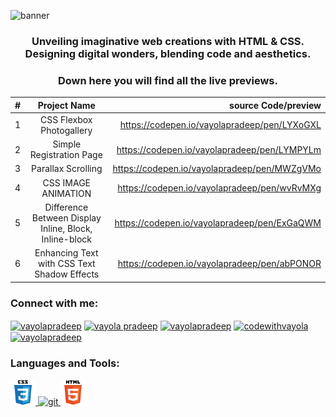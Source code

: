![banner](https://github.com/sinonagar123/html_css_projects/assets/102567147/462c8e23-d30f-4b92-87b0-f8d9c45194e0)

<h3 align="center">Unveiling imaginative web creations with HTML & CSS. Designing digital wonders, blending code and aesthetics.</h3>
<h3 align="center">Down here you will find all the live previews.</h3>

<table>
<thead>
<tr>
<th align="left">#</th>
<th align="center">Project Name</th>
<th align="right">source Code/preview</th>

</tr>
</thead>
<tbody>
<tr>
<td align="left">1</td>
<td align="center">CSS Flexbox Photogallery</td>
<td align="right"><a href="https://codepen.io/vayolapradeep/pen/LYXoGXL" rel="nofollow">https://codepen.io/vayolapradeep/pen/LYXoGXL</a></td>  
</tr>
 <tr>
<td align="left">2</td>
<td align="center">Simple Registration Page</td>
<td align="right"><a href="https://codepen.io/vayolapradeep/pen/LYMPYLm" rel="nofollow">https://codepen.io/vayolapradeep/pen/LYMPYLm</a></td>  
</tr>

<tr>
<td align="left">3</td>
<td align="center">Parallax Scrolling</td>
<td align="right"><a href="https://codepen.io/vayolapradeep/pen/MWZgVMo" rel="nofollow">https://codepen.io/vayolapradeep/pen/MWZgVMo</a></td>  
</tr>
 <tr>
<td align="left">4</td>
<td align="center">CSS IMAGE ANIMATION</td>
<td align="right"><a href="https://codepen.io/vayolapradeep/pen/wvRvMXg" rel="nofollow">https://codepen.io/vayolapradeep/pen/wvRvMXg</a></td>  
</tr>
<tr>
<td align="left">5</td>
<td align="center">Difference Between Display Inline, Block, Inline-block</td>
<td align="right"><a href="https://codepen.io/vayolapradeep/pen/ExGaQWM" rel="nofollow">https://codepen.io/vayolapradeep/pen/ExGaQWM</a></td>  
</tr>
<tr>
<td align="left">6</td>
<td align="center">Enhancing Text with CSS Text Shadow Effects</td>
<td align="right"><a href="https://codepen.io/vayolapradeep/pen/abPONOR" rel="nofollow">https://codepen.io/vayolapradeep/pen/abPONOR</a></td>  
</tr></tbody></table>

<h3 align="left">Connect with me:</h3>
<p align="left">
<a href="https://codepen.io/vayolapradeep" target="blank"><img align="center" src="https://raw.githubusercontent.com/rahuldkjain/github-profile-readme-generator/master/src/images/icons/Social/codepen.svg" alt="vayolapradeep" height="30" width="40" /></a>
<a href="https://twitter.com/vayolapradeep" target="blank"><img align="center" src="https://raw.githubusercontent.com/rahuldkjain/github-profile-readme-generator/master/src/images/icons/Social/twitter.svg" alt="vayola pradeep" height="30" width="40" /></a>
<a href="https://linkedin.com/in/vayolapradeep" target="blank"><img align="center" src="https://raw.githubusercontent.com/rahuldkjain/github-profile-readme-generator/master/src/images/icons/Social/linked-in-alt.svg" alt="vayolapradeep" height="30" width="40" /></a>
<a href="https://instagram.com/codewithvayola" target="blank"><img align="center" src="https://raw.githubusercontent.com/rahuldkjain/github-profile-readme-generator/master/src/images/icons/Social/instagram.svg" alt="codewithvayola" height="30" width="40" /></a> 
<a href="https://dev.to/vayolapradeep" target="blank"><img align="center" src="https://raw.githubusercontent.com/rahuldkjain/github-profile-readme-generator/master/src/images/icons/Social/devto.svg" alt="vayolapradeep" height="30" width="40" /></a></p>

<h3 align="left">Languages and Tools:</h3>
<p align="left"> <a href="https://www.w3schools.com/css/" target="_blank" rel="noreferrer"> <img src="https://raw.githubusercontent.com/devicons/devicon/master/icons/css3/css3-original-wordmark.svg" alt="css3" width="40" height="40"/> </a> <a href="https://git-scm.com/" target="_blank" rel="noreferrer"> <img src="https://www.vectorlogo.zone/logos/git-scm/git-scm-icon.svg" alt="git" width="40" height="40"/> </a> <a href="https://www.w3.org/html/" target="_blank" rel="noreferrer"> <img src="https://raw.githubusercontent.com/devicons/devicon/master/icons/html5/html5-original-wordmark.svg" alt="html5" width="40" height="40"/> </a>   </p>




